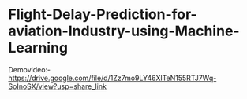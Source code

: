 # Flight-Delay-Prediction-for-aviation-Industry-using-Machine-Learning

Demovideo:-
 https://drive.google.com/file/d/1Zz7mo9LY46XlTeN155RTJ7Wq-SoInoSX/view?usp=share_link
